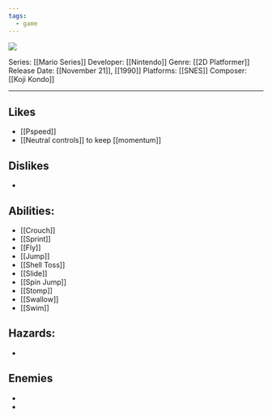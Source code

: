 ```yaml
---
tags:
  - game
---
```

<img src="https://cdn2.steamgriddb.com/thumb/0038c1adcc79bc78f93404fd9641e906.jpg">

Series: [[Mario Series]]
Developer: [[Nintendo]]
Genre: [[2D Platformer]]
Release Date: [[November 21]], [[1990]]
Platforms: [[SNES]]
Composer: [[Koji Kondo]]

----


## Likes
* [[Pspeed]]
* [[Neutral controls]] to keep [[momentum]]

## Dislikes
* 

## Abilities:
* [[Crouch]]
* [[Sprint]]
* [[Fly]]
* [[Jump]]
* [[Shell Toss]]
* [[Slide]]
* [[Spin Jump]]
* [[Stomp]]
* [[Swallow]]
* [[Swim]]

## Hazards:
* 

## Enemies
* 


* 